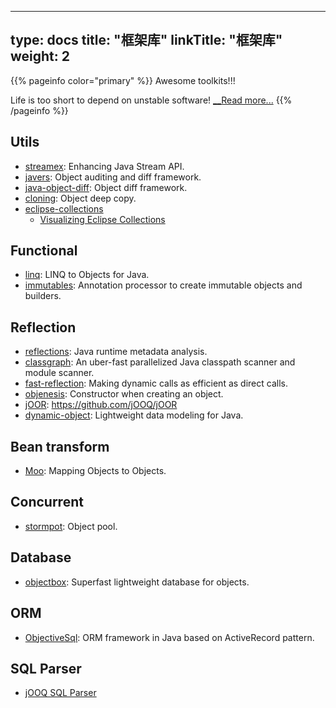 
---
type: docs
title: "框架库"
linkTitle: "框架库"
weight: 2
---

{{% pageinfo color="primary" %}}
Awesome toolkits!!!

Life is too short to depend on unstable software!  [__Read more...](https://blog.sidebits.tech/life-is-too-short-to-depend-on-unstable-software/)
{{% /pageinfo %}}

## Utils

- [streamex](https://github.com/amaembo/streamex): Enhancing Java Stream API.
- [javers](https://github.com/javers/javers): Object auditing and diff framework.
- [java-object-diff](https://github.com/SQiShER/java-object-diff): Object diff framework.
- [cloning](https://github.com/kostaskougios/cloning): Object deep copy.
- [eclipse-collections](https://github.com/eclipse/eclipse-collections)
  - [Visualizing Eclipse Collections](https://medium.com/oracledevs/visualizing-eclipse-collections-646dad9533a9)

## Functional

- [linq](https://github.com/timandy/linq): LINQ to Objects for Java.
- [immutables](https://github.com/immutables/immutables): Annotation processor to create immutable objects and builders.

## Reflection

- [reflections](https://github.com/ronmamo/reflections): Java runtime metadata analysis.
- [classgraph](https://github.com/classgraph/classgraph): An uber-fast parallelized Java classpath scanner and module scanner.
- [fast-reflection](https://github.com/danielsun1106/fast-reflection): Making dynamic calls as efficient as direct calls.
- [objenesis](https://github.com/easymock/objenesis): Constructor when creating an object.
- [jOOR](https://github.com/jOOQ/jOOR): https://github.com/jOOQ/jOOR
- [dynamic-object](https://github.com/rschmitt/dynamic-object): Lightweight data modeling for Java.  

## Bean transform

- [Moo](https://github.com/geoffreywiseman/Moo): Mapping Objects to Objects.

## Concurrent

- [stormpot](https://github.com/chrisvest/stormpot): Object pool.

## Database 

- [objectbox](https://github.com/objectbox/objectbox-java): Superfast lightweight database for objects.

## ORM

- [ObjectiveSql](https://github.com/braisdom/ObjectiveSql): ORM framework in Java based on ActiveRecord pattern.

## SQL Parser

- [jOOQ SQL Parser](https://www.jooq.org/doc/latest/manual/sql-building/sql-parser/)
